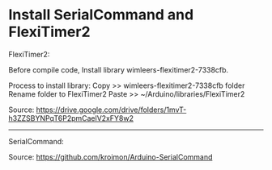 # Install SerialCommand and FlexiTimer2

FlexiTimer2:

Before compile code, Install library wimleers-flexitimer2-7338cfb.

Process to install library:
Copy >> wimleers-flexitimer2-7338cfb folder
Rename folder to FlexiTimer2
Paste >> ~/Arduino/libraries/FlexiTimer2

Source: https://drive.google.com/drive/folders/1mvT-h3ZZSBYNPqT6P2pmCaelV2xFY8w2

---------------------------------------------------------------------------------

SerialCommand:

Source: https://github.com/kroimon/Arduino-SerialCommand
